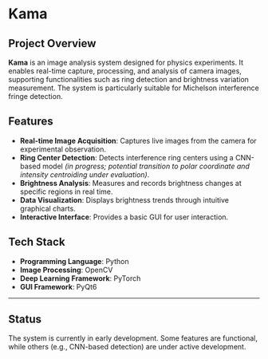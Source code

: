 # Kama

## Project Overview

**Kama** is an image analysis system designed for physics experiments. It enables real-time capture, processing, and analysis of camera images, supporting functionalities such as ring detection and brightness variation measurement. The system is particularly suitable for Michelson interference fringe detection.

## Features

- **Real-time Image Acquisition**: Captures live images from the camera for experimental observation.
- **Ring Center Detection**: Detects interference ring centers using a CNN-based model *(in progress; potential transition to polar coordinate and intensity centroiding under evaluation)*.
- **Brightness Analysis**: Measures and records brightness changes at specific regions in real time.
- **Data Visualization**: Displays brightness trends through intuitive graphical charts.
- **Interactive Interface**: Provides a basic GUI for user interaction.

## Tech Stack

- **Programming Language**: Python
- **Image Processing**: OpenCV
- **Deep Learning Framework**: PyTorch
- **GUI Framework**: PyQt6

---

## Status

The system is currently in early development. Some features are functional, while others (e.g., CNN-based detection) are under active development.
